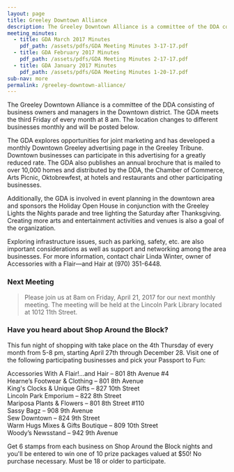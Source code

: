 ```yaml
---
layout: page
title: Greeley Downtown Alliance
description: The Greeley Downtown Alliance is a committee of the DDA consisting of business owners and managers in the Downtown district.
meeting_minutes:
  - title: GDA March 2017 Minutes
    pdf_path: /assets/pdfs/GDA Meeting Minutes 3-17-17.pdf
  - title: GDA February 2017 Minutes
    pdf_path: /assets/pdfs/GDA Meeting Minutes 2-17-17.pdf
  - title: GDA January 2017 Minutes
    pdf_path: /assets/pdfs/GDA Meeting Minutes 1-20-17.pdf
sub-nav: more
permalink: /greeley-downtown-alliance/
---
```



The Greeley Downtown Alliance is a committee of the DDA consisting of business owners and managers in the Downtown district. The GDA meets the third Friday of every month at 8 am. The location changes to different businesses monthly and will be posted below.

The GDA explores opportunities for joint marketing and has developed a monthly Downtown Greeley advertising page in the Greeley Tribune. Downtown businesses can participate in this advertising for a greatly reduced rate. The GDA also publishes an annual brochure that is mailed to over 10,000 homes and distributed by the DDA, the Chamber of Commerce, Arts Picnic, Oktobrewfest, at hotels and restaurants and other participating businesses.

Additionally, the GDA is involved in event planning in the downtown area and sponsors the Holiday Open House in conjunction with the Greeley Lights the Nights parade and tree lighting the Saturday after Thanksgiving. Creating more arts and entertainment activities and venues is also a goal of the organization.

Exploring infrastructure issues, such as parking, safety, etc. are also important considerations as well as support and networking among the area businesses. For more information, contact chair Linda Winter, owner of Accessories with a Flair—and Hair at (970) 351-6448.

### Next Meeting

> Please join us at 8am on Friday, April 21, 2017 for our next monthly meeting. The meeting will be held at the Lincoln Park Library located at 1012 11th Street.

### Have you heard about Shop Around the Block?

This fun night of shopping with take place on the 4th Thursday of every month from 5-8 pm, starting April 27th through December 28. Visit one of the following participating businesses and pick your Passport to Fun:

Accessories With A Flair!...and Hair – 801 8th Avenue #4
<br>Hearne’s Footwear & Clothing – 801 8th Avenue
<br>King's Clocks & Unique Gifts – 827 10th Street
<br>Lincoln Park Emporium – 822 8th Street
<br>Mariposa Plants & Flowers – 801 8th Street #110
<br>Sassy Bagz – 908 9th Avenue
<br>Sew Downtown – 824 9th Street
<br>Warm Hugs Mixes & Gifts Boutique – 809 10th Street
<br>Woody’s Newsstand – 942 9th Avenue

Get 6 stamps from each business on Shop Around the Block nights and you'll be entered to win one of 10 prize packages valued at $50! No purchase necessary. Must be 18 or older to participate.